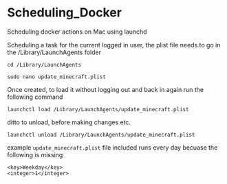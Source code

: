 # Scheduling_Docker
Scheduling docker actions on Mac using launchd

Scheduling a task for the current logged in user, the plist file needs to go in the /Library/LaunchAgents folder

```cd /Library/LaunchAgents```

```sudo nano update_minecraft.plist```

Once created, to load it without logging out and back in again run the following command

```launchctl load /Library/LaunchAgents/update_minecraft.plist```

ditto to unload, before making changes etc.

```launchctl unload /Library/LaunchAgents/update_minecraft.plist```

example ```update_minecraft.plist``` file included runs every day becuase the following is missing

```
<key>Weekday</key>
<integer>1</integer>
```

